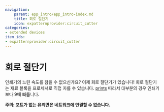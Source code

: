 ```yaml
---
navigation:
    parent: epp_intro/epp_intro-index.md
    title: 회로 절단기
    icon: expatternprovider:circuit_cutter
categories:
- extended devices
item_ids:
- expatternprovider:circuit_cutter
---
```


# 회로 절단기

<Row gap="20">
<BlockImage id="expatternprovider:circuit_cutter" scale="8"></BlockImage>
</Row>

인쇄기의 느린 속도를 참을 수 없으신가요? 이제 회로 절단기가 있습니다! 회로 절단기는 재료 블록을 프로세서로 직접 자를 수 있습니다.
[prints](ae2:items-blocks-machines/processors.md) 따라서 대부분의 경우 인쇄기보다 9배 빠릅니다.

**주의: 포트가 없는 유리면은 네트워크에 연결할 수 없습니다.**
